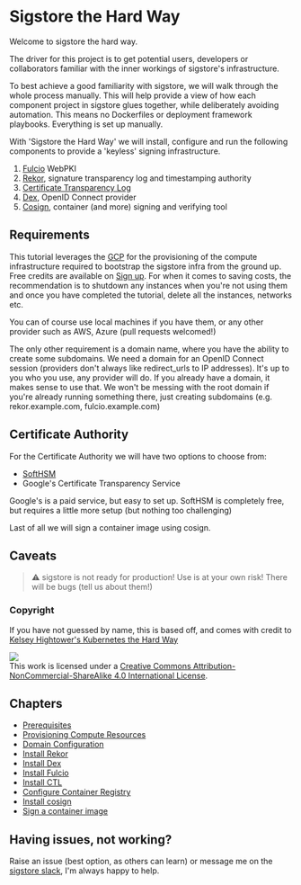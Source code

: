 # Sigstore the Hard Way

Welcome to sigstore the hard way.

The driver for this project is to get potential users, developers or collaborators familiar with the inner workings of
sigstore's infrastructure.

To best achieve a good familiarity with sigstore, we will walk through the whole process manually. This will help
provide a view of how each component project in sigstore glues together, while deliberately avoiding automation.  This
means no Dockerfiles or deployment framework playbooks. Everything is set up manually.

With 'Sigstore the Hard Way' we will install, configure and run the following components to provide a 'keyless' signing
infrastructure.

1. [Fulcio](https://github.com/sigstore/fulcio) WebPKI
2. [Rekor](https://github.com/sigstore/rekor), signature transparency log and timestamping authority
3. [Certificate Transparency Log](https://github.com/google/certificate-transparency-go/tree/master/trillian)
4. [Dex](https://github.com/dexidp/dex), OpenID Connect provider
5. [Cosign](https://github.com/sigstore/cosign), container (and more) signing and verifying tool

## Requirements

This tutorial leverages the [GCP](https://cloud.google.com/) for the provisioning of the compute
infrastructure required to bootstrap the sigstore infra from the ground up.
Free credits are available on [Sign up](https://cloud.google.com/free/). For when it comes to saving costs, the recommendation
is to shutdown any instances when you're not using them and once you have completed the tutorial, delete
all the instances, networks etc.

You can of course use local machines if you have them, or any other provider such as AWS, Azure (pull requests welcomed!)

The only other requirement is a domain name, where you have the ability to create some subdomains. We need a domain
for an OpenID Connect session (providers don't always like redirect_urls to IP addresses). It's up to you who you use, any provider will do. If you already have a domain, it makes sense to use that. We won't be messing with the root domain if you're already running something there, just creating subdomains (e.g. rekor.example.com, fulcio.example.com)



## Certificate Authority

For the Certificate Authority we will have two options to choose from:

* [SoftHSM](http://www.softhsm.org/)
* Google's Certificate Transparency Service

Google's is a paid service, but easy to set up. SoftHSM is completely free, but requires a little more setup (but nothing
too challenging)

Last of all we will sign a container image using cosign.

## Caveats

> :warning: sigstore is not ready for production! Use is at your own risk! There will be bugs (tell us about them!)

### Copyright

If you have not guessed by name, this is based off, and comes with credit to [Kelsey Hightower's Kubernetes the Hard Way](https://github.com/kelseyhightower/kubernetes-the-hard-way)


<a rel="license" href="http://creativecommons.org/licenses/by-nc-sa/4.0/"><img ealt="Creative Commons License" style="border-width:0" src="https://i.creativecommons.org/l/by-nc-sa/4.0/88x31.png" /></a><br />This work is licensed under a <a rel="license" href="http://creativecommons.org/licenses/by-nc-sa/4.0/">Creative Commons Attribution-NonCommercial-ShareAlike 4.0 International License</a>.

## Chapters

* [Prerequisites](docs/01-prerequisites.md)
* [Provisioning Compute Resources](docs/02-compute-resources.md)
* [Domain Configuration](docs/03-domain-configuration.md)
* [Install Rekor](docs/04-rekor.md)
* [Install Dex](docs/05-dex.md)
* [Install Fulcio](docs/06-fulcio.md)
* [Install CTL](docs/07-certifcate-transparency.md)
* [Configure Container Registry](docs/08-configure-registry.md)
* [Install cosign](docs/09-cosign.md)
* [Sign a container image](docs/10-sign-container.md)

## Having issues, not working?

Raise an issue (best option, as others can learn) or message me on the [sigstore slack](https://join.slack.com/t/sigstore/shared_invite/zt-mhs55zh0-XmY3bcfWn4XEyMqUUutbUQ), I'm always happy to help.  

